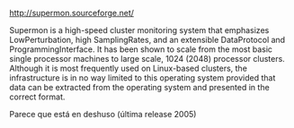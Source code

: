 http://supermon.sourceforge.net/

Supermon is a high-speed cluster monitoring system that emphasizes LowPerturbation, high SamplingRates, and an extensible DataProtocol and ProgrammingInterface. It has been shown to scale from the most basic single processor machines to large scale, 1024 (2048) processor clusters. Although it is most frequently used on Linux-based clusters, the infrastructure is in no way limited to this operating system provided that data can be extracted from the operating system and presented in the correct format.

Parece que está en deshuso (última release 2005)
